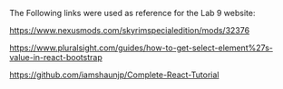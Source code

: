 

The Following links were used as reference for the Lab 9 website:


https://www.nexusmods.com/skyrimspecialedition/mods/32376

https://www.pluralsight.com/guides/how-to-get-select-element%27s-value-in-react-bootstrap

https://github.com/iamshaunjp/Complete-React-Tutorial